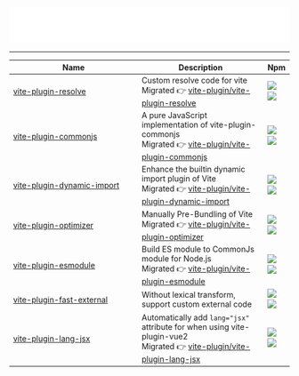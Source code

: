 ![黑发不知勤学早，白首方悔读书迟](https://github.com/caoxiemeihao/vite-plugins/blob/main/svg-gif.svg)

---

<table>
  <thead>
    <th width="217">Name</th>
    <th>Description</th>
    <th>Npm</th>
  </thead>
  <tbody>
    <tr>
      <td>
        <a href="https://github.com/vite-plugin/vite-plugin-resolve">vite-plugin-resolve</a>
      </td>
      <td>
        Custom resolve code for vite
        <br/>
        Migrated 👉 <a href="https://github.com/vite-plugin/vite-plugin-resolve">vite-plugin/vite-plugin-resolve</a>
      </td>
      <td>
        <a href="https://npmjs.org/package/vite-plugin-resolve">
          <img src="https://img.shields.io/npm/v/vite-plugin-resolve.svg">
        </a>
        <a href="https://npmjs.org/package/vite-plugin-resolve">
          <img src="https://img.shields.io/npm/dw/vite-plugin-resolve.svg">
        </a>
      </td>
    </tr>
    <tr>
      <td>
        <a href="https://github.com/vite-plugin/vite-plugin-commonjs">vite-plugin-commonjs</a>
      </td>
      <td>
        A pure JavaScript implementation of vite-plugin-commonjs
        <br/>
        Migrated 👉 <a href="https://github.com/vite-plugin/vite-plugin-commonjs">vite-plugin/vite-plugin-commonjs</a>
      </td>
      <td>
        <a href="https://npmjs.org/package/vite-plugin-commonjs">
          <img src="https://img.shields.io/npm/v/vite-plugin-commonjs.svg">
        </a>
        <a href="https://npmjs.org/package/vite-plugin-commonjs">
          <img src="https://img.shields.io/npm/dw/vite-plugin-commonjs.svg">
        </a>
      </td>
    </tr>
    <tr>
      <td>
        <a href="https://github.com/vite-plugin/vite-plugin-dynamic-import">vite-plugin-dynamic-import</a>
      </td>
      <td>
        Enhance the builtin dynamic import plugin of Vite
        <br/>
        Migrated 👉 <a href="https://github.com/vite-plugin/vite-plugin-dynamic-import">vite-plugin/vite-plugin-dynamic-import</a>
      </td>
      <td>
        <a href="https://npmjs.org/package/vite-plugin-dynamic-import">
          <img src="https://img.shields.io/npm/v/vite-plugin-dynamic-import.svg">
        </a>
        <a href="https://npmjs.org/package/vite-plugin-dynamic-import">
          <img src="https://img.shields.io/npm/dw/vite-plugin-dynamic-import.svg">
        </a>
      </td>
    </tr>
    <tr>
      <td>
        <a href="https://github.com/vite-plugin/vite-plugin-optimizer">vite-plugin-optimizer</a>
      </td>
      <td>
        Manually Pre-Bundling of Vite
        <br/>
        Migrated 👉 <a href="https://github.com/vite-plugin/vite-plugin-optimizer">vite-plugin/vite-plugin-optimizer</a>
      </td>
      <td>
        <a href="https://npmjs.org/package/vite-plugin-optimizer">
          <img src="https://img.shields.io/npm/v/vite-plugin-optimizer.svg">
        </a>
        <a href="https://npmjs.org/package/vite-plugin-optimizer">
          <img src="https://img.shields.io/npm/dw/vite-plugin-optimizer.svg">
        </a>
      </td>
    </tr>
    <tr>
      <td>
        <a href="https://github.com/vite-plugin/vite-plugin-esmodule">vite-plugin-esmodule</a>
      </td>
      <td>
        Build ES module to CommonJs module for Node.js
        <br/>
        Migrated 👉 <a href="https://github.com/vite-plugin/vite-plugin-esmodule">vite-plugin/vite-plugin-esmodule</a>
      </td>
      <td>
        <a href="https://npmjs.org/package/vite-plugin-esmodule">
          <img src="https://img.shields.io/npm/v/vite-plugin-esmodule.svg">
        </a>
        <a href="https://npmjs.org/package/vite-plugin-esmodule">
          <img src="https://img.shields.io/npm/dw/vite-plugin-esmodule.svg">
        </a>
      </td>
    </tr>
    <tr>
      <td>
        <a href="packages/fast-external">vite-plugin-fast-external</a>
      </td>
      <td>Without lexical transform, support custom external code</td>
      <td>
        <a href="https://npmjs.org/package/vite-plugin-fast-external">
          <img src="https://img.shields.io/npm/v/vite-plugin-fast-external.svg">
        </a>
        <a href="https://npmjs.org/package/vite-plugin-fast-external">
          <img src="https://img.shields.io/npm/dw/vite-plugin-fast-external.svg">
        </a>
      </td>
    </tr>
    <tr>
      <td>
        <a href="https://github.com/vite-plugin/vite-plugin-lang-jsx">vite-plugin-lang-jsx</a>
      </td>
      <td>
        Automatically add <code>lang="jsx"</code> attribute for when using vite-plugin-vue2
        <br/>
        Migrated 👉 <a href="https://github.com/vite-plugin/vite-plugin-lang-jsx">vite-plugin/vite-plugin-lang-jsx</a>
      </td>
      <td>
        <a href="https://npmjs.org/package/vite-plugin-lang-jsx">
          <img src="https://img.shields.io/npm/v/vite-plugin-lang-jsx.svg">
        </a>
        <a href="https://npmjs.org/package/vite-plugin-lang-jsx">
          <img src="https://img.shields.io/npm/dw/vite-plugin-lang-jsx.svg">
        </a>
      </td>
    </tr>
  </tbody>
</table>
